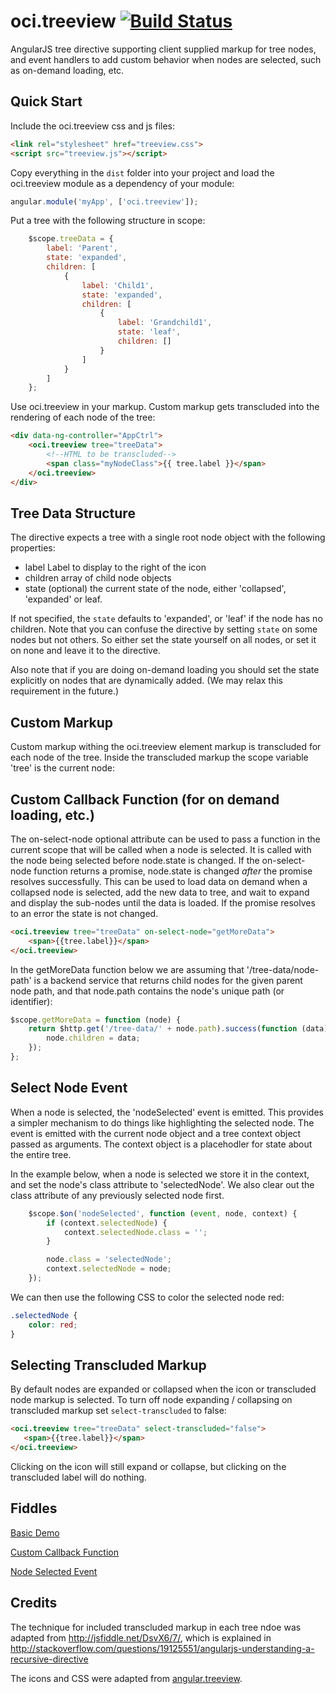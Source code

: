 # oci.treeview [![Build Status](https://secure.travis-ci.org/objectcomputing/oci.treeview.png)](http://travis-ci.org/objectcomputing/oci.treeview)

AngularJS tree directive supporting client supplied markup for tree nodes, and event handlers to add custom behavior when nodes are selected, such as on-demand loading, etc.

## Quick Start

Include the oci.treeview css and js files:

```html
<link rel="stylesheet" href="treeview.css">
<script src="treeview.js"></script>
```

Copy everything in the `dist` folder into your project and load the oci.treeview module as a dependency of your module:

```javascript
angular.module('myApp', ['oci.treeview']);
```

Put a tree with the following structure in scope:

```javascript
    $scope.treeData = {
        label: 'Parent',
        state: 'expanded',
        children: [
            {
                label: 'Child1',
                state: 'expanded',
                children: [
                    {
                        label: 'Grandchild1',
                        state: 'leaf',
                        children: []
                    }
                ]
            }
        ]
    };
```

Use oci.treeview in your markup.  Custom markup gets transcluded into the rendering of each node of the tree:

```html
<div data-ng-controller="AppCtrl">
    <oci.treeview tree="treeData">
        <!--HTML to be transcluded-->
        <span class="myNodeClass">{{ tree.label }}</span>
    </oci.treeview>
</div>
```

## Tree Data Structure

The directive expects a tree with a single root node object with the following properties:

- label Label to display to the right of the icon
- children array of child node objects
- state (optional) the current state of the node, either 'collapsed',
'expanded' or leaf.

If not specified, the `state` defaults to 'expanded', or 'leaf' if the node has no
children.  Note that you can confuse the directive by setting `state`
on some nodes but not others.  So either set the state yourself on all
nodes, or set it on none and leave it to the directive.

Also note that if you are doing on-demand loading you should set the
state explicitly on nodes that are dynamically added.  (We may relax
this requirement in the future.)

## Custom Markup

Custom markup withing the oci.treeview element markup is transcluded for each node of the tree.  Inside the transcluded markup the scope variable 'tree' is the current node:

## Custom Callback Function (for on demand loading, etc.)

The on-select-node optional attribute can be used to pass a function in the current scope that will be called when a node is selected. It is called with the node being selected before node.state is changed. If the on-select-node function returns a promise, node.state is changed _after_ the promise resolves successfully.  This can be used to load data on demand when a collapsed node is selected, add the new data to tree, and wait to expand and display the sub-nodes until the data is loaded. If the promise resolves to an error the state is not changed.

```html
<oci.treeview tree="treeData" on-select-node="getMoreData">
    <span>{{tree.label}}</span>
</oci.treeview>
```

In the getMoreData function below we are assuming that '/tree-data/node-path' is a backend service that returns child nodes for the given parent node path, and that node.path contains the node's unique path (or identifier):

```javascript
$scope.getMoreData = function (node) {
    return $http.get('/tree-data/' + node.path).success(function (data) {
        node.children = data;
    });
};
```

## Select Node Event

When a node is selected, the 'nodeSelected' event is emitted.  This provides a simpler mechanism to do things like highlighting the selected node.  The event is emitted with the current node object and a tree context object passed as arguments.  The context object is a placehodler for state about the entire tree.

In the example below, when a node is selected we store it in the context, and set the node's class attribute to 'selectedNode'.  We also clear out the class attribute of any previously selected node first.

```javascript
    $scope.$on('nodeSelected', function (event, node, context) {
        if (context.selectedNode) {
            context.selectedNode.class = '';
        }

        node.class = 'selectedNode';
        context.selectedNode = node;
    });
```

We can then use the following CSS to color the selected node red:

```css
.selectedNode {
    color: red;
}
```

## Selecting Transcluded Markup

By default nodes are expanded or collapsed when the icon or transcluded node markup is selected.  To turn off node
expanding / collapsing on transcluded markup set `select-transcluded` to false:

 ```html
<oci.treeview tree="treeData" select-transcluded="false">
    <span>{{tree.label}}</span>
</oci.treeview>
 ```

Clicking on the icon will still expand or collapse, but clicking on the transcluded label will do nothing.

## Fiddles

[Basic Demo](http://jsfiddle.net/LMFinney/zstU3)

[Custom Callback Function](http://jsfiddle.net/LMFinney/Fvm43)

[Node Selected Event](http://jsfiddle.net/LMFinney/3q44P)

## Credits

The technique for included transcluded markup in each tree ndoe was adapted from http://jsfiddle.net/DsvX6/7/, which is explained in http://stackoverflow.com/questions/19125551/angularjs-understanding-a-recursive-directive

The icons and CSS were adapted from [angular.treeview](http://ngmodules.org/modules/angular.treeview).
